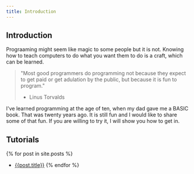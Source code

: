 ```yaml
---
title: Introduction
---
```

## Introduction

Prograaming might seem like magic to some people but it is not. Knowing how to teach computers to do what you want them to do is a craft, which can be learned.

> "Most good programmers do programming not because they expect to get paid or get adulation by the public, but because it is fun to program."
> - Linus Torvalds


I've learned programming at the age of ten, when my dad gave me a BASIC book. That was twenty years ago. It is still fun and I would like to share some of that fun. If you are willing to try it, I will show you how to get in.

## Tutorials
{% for post in site.posts %}
* [{{post.title}}]({{post.url}})
{% endfor %}
